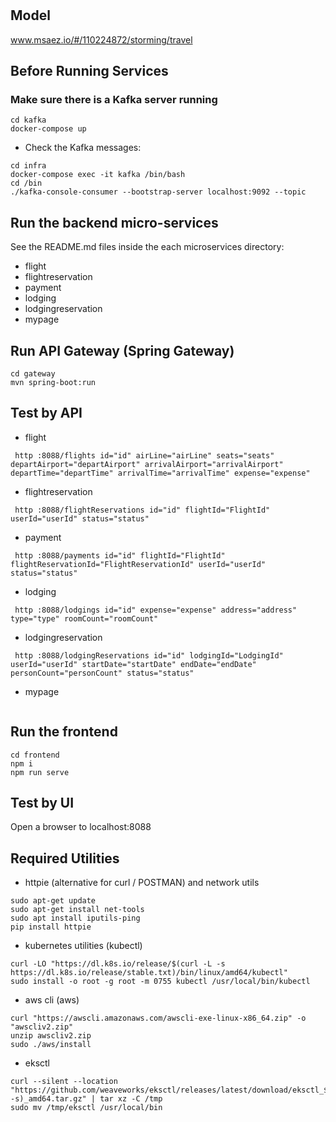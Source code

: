# 

## Model
www.msaez.io/#/110224872/storming/travel

## Before Running Services
### Make sure there is a Kafka server running
```
cd kafka
docker-compose up
```
- Check the Kafka messages:
```
cd infra
docker-compose exec -it kafka /bin/bash
cd /bin
./kafka-console-consumer --bootstrap-server localhost:9092 --topic
```

## Run the backend micro-services
See the README.md files inside the each microservices directory:

- flight
- flightreservation
- payment
- lodging
- lodgingreservation
- mypage


## Run API Gateway (Spring Gateway)
```
cd gateway
mvn spring-boot:run
```

## Test by API
- flight
```
 http :8088/flights id="id" airLine="airLine" seats="seats" departAirport="departAirport" arrivalAirport="arrivalAirport" departTime="departTime" arrivalTime="arrivalTime" expense="expense" 
```
- flightreservation
```
 http :8088/flightReservations id="id" flightId="FlightId" userId="userId" status="status" 
```
- payment
```
 http :8088/payments id="id" flightId="FlightId" flightReservationId="FlightReservationId" userId="userId" status="status" 
```
- lodging
```
 http :8088/lodgings id="id" expense="expense" address="address" type="type" roomCount="roomCount" 
```
- lodgingreservation
```
 http :8088/lodgingReservations id="id" lodgingId="LodgingId" userId="userId" startDate="startDate" endDate="endDate" personCount="personCount" status="status" 
```
- mypage
```
```


## Run the frontend
```
cd frontend
npm i
npm run serve
```

## Test by UI
Open a browser to localhost:8088

## Required Utilities

- httpie (alternative for curl / POSTMAN) and network utils
```
sudo apt-get update
sudo apt-get install net-tools
sudo apt install iputils-ping
pip install httpie
```

- kubernetes utilities (kubectl)
```
curl -LO "https://dl.k8s.io/release/$(curl -L -s https://dl.k8s.io/release/stable.txt)/bin/linux/amd64/kubectl"
sudo install -o root -g root -m 0755 kubectl /usr/local/bin/kubectl
```

- aws cli (aws)
```
curl "https://awscli.amazonaws.com/awscli-exe-linux-x86_64.zip" -o "awscliv2.zip"
unzip awscliv2.zip
sudo ./aws/install
```

- eksctl 
```
curl --silent --location "https://github.com/weaveworks/eksctl/releases/latest/download/eksctl_$(uname -s)_amd64.tar.gz" | tar xz -C /tmp
sudo mv /tmp/eksctl /usr/local/bin
```

